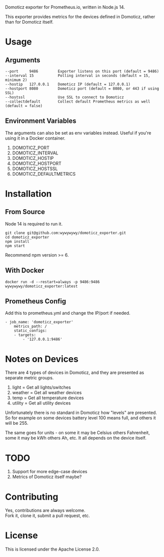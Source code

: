 Domoticz exporter for Prometheus.io, written in Node.js 14.

This exporter provides metrics for the devices defined in Domoticz, rather than for Domoticz itself.

# Usage

## Arguments

    --port     9486         Exporter listens on this port (default = 9486)
    --interval 15           Polling interval in seconds (default = 15, minimum 2)
    --hostip   127.0.0.1    Domoticz IP (default = 127.0.0.1)
    --hostport 8080         Domoticz port (default = 8080, or 443 if using SSL)
    --hostssl               Use SSL to connect to Domoticz
    --collectdefault        Collect default Prometheus metrics as well (default = false)

## Environment Variables

The arguments can also be set as env variables instead. Useful if you're using it in a Docker container.
1. DOMOTICZ_PORT
2. DOMOTICZ_INTERVAL
3. DOMOTICZ_HOSTIP
4. DOMOTICZ_HOSTPORT
5. DOMOTICZ_HOSTSSL
6. DOMOTICZ_DEFAULTMETRICS

# Installation

## From Source

Node 14 is required to run it.

    git clone git@github.com:wywywywy/domoticz_exporter.git
    cd domoticz_exporter
    npm install
    npm start

Recommend npm version >= 6.

## With Docker

    docker run -d --restart=always -p 9486:9486 wywywywy/domoticz_exporter:latest

## Prometheus Config

Add this to prometheus.yml and change the IP/port if needed.

    - job_name: 'domoticz_exporter'
        metrics_path: /
        static_configs:
        - targets:
            - '127.0.0.1:9486'

# Notes on Devices

There are 4 types of devices in Domoticz, and they are presented as separate metric groups.

1. light = Get all lights/switches
2. weather = Get all weather devices
3. temp = Get all temperature devices
4. utility = Get all utility devices

Unfortunately there is no standard in Domoticz how "levels" are presented.  So for example on some devices battery level 100 means full, and others it will be 255.

The same goes for units - on some it may be Celsius others Fahrenheit, some it may be kWh others Ah, etc.  It all depends on the device itself.

# TODO

1. Support for more edge-case devices
2. Metrics of Domoticz itself maybe?

# Contributing

Yes, contributions are always welcome.  
Fork it, clone it, submit a pull request, etc.

# License

This is licensed under the Apache License 2.0.
